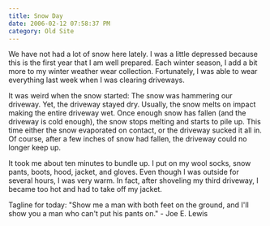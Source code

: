 ```yaml
---
title: Snow Day
date: 2006-02-12 07:58:37 PM
category: Old Site
---
```


We have not had a lot of snow here lately. I was a little depressed because this is the first year that I am well prepared. Each winter season, I add a bit more to my winter weather wear collection. Fortunately, I was able to wear everything last week when I was clearing driveways.

It was weird when the snow started: The snow was hammering our driveway. Yet, the driveway stayed dry. Usually, the snow melts on impact making the entire driveway wet. Once enough snow has fallen (and the driveway is cold enough), the snow stops melting and starts to pile up. This time either the snow evaporated on contact, or the driveway sucked it all in. Of course, after a few inches of snow had fallen, the driveway could no longer keep up.

It took me about ten minutes to bundle up. I put on my wool socks, snow pants, boots, hood, jacket, and gloves. Even though I was outside for several hours, I was very warm. In fact, after shoveling my third driveway, I became too hot and had to take off my jacket.

Tagline for today: "Show me a man with both feet on the ground, and I'll show you a man who can't put his pants on." - Joe E. Lewis
